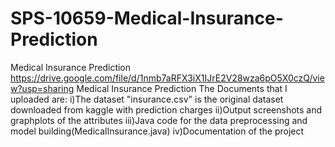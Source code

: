 # SPS-10659-Medical-Insurance-Prediction
Medical Insurance Prediction
https://drive.google.com/file/d/1nmb7aRFX3iX1IJrE2V28wza6pO5X0czQ/view?usp=sharing
Medical Insurance Prediction The Documents that I uploaded are: i)The dataset "insurance.csv" is the original dataset downloaded from kaggle with prediction charges ii)Output screenshots and graphplots of the attributes iii)Java code for the data preprocessing and model building(MedicalInsurance.java) iv)Documentation of the project
